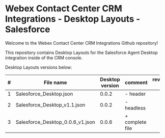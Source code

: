 # Webex Contact Center CRM Integrations - Desktop Layouts - Salesforce

Welcome to the Webex Contact Center CRM Integrations Github repository!

This repository contains Desktop Layouts for the Salesforce Agent Desktop integration inside of the CRM console.

Desktop Layouts versions below:

| #   | File name                         | Desktop version | comment         | reviewed by         |
| --- | --------------------------------- | --------------- | --------------- | ------------------- |
| 1   | Salesforce_Desktop.json           | 0.0.2           | - header        |                     |
| 2   | Salesforce_Desktop_v1.1.json      | 0.0.2           | - headless      |                     |
| 3   | Salesforce_Desktop_0.0.6_v1.json  | 0.0.6           | + complete file |                     |


